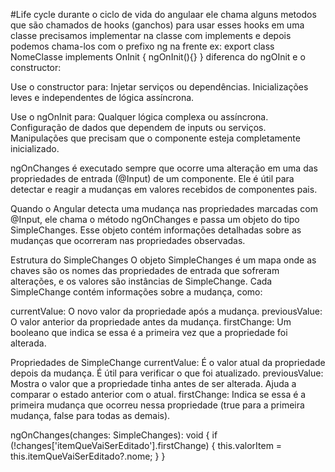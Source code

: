 #Life cycle
durante o ciclo de vida do angulaar ele chama alguns metodos que são chamados de hooks (ganchos)
para usar esses hooks em uma classe precisamos implementar na classe com implements e depois podemos chama-los com o prefixo ng na frente ex: 
export class NomeClasse implements OnInit { ngOnInit(){} }
diferenca do ngOInit e o constructor:

Use o constructor para:
Injetar serviços ou dependências.
Inicializações leves e independentes de lógica assíncrona.

Use o ngOnInit para:
Qualquer lógica complexa ou assíncrona.
Configuração de dados que dependem de inputs ou serviços.
Manipulações que precisam que o componente esteja completamente inicializado.

ngOnChanges é executado sempre que ocorre uma alteração em uma das propriedades de entrada (@Input) de um componente. Ele é útil para detectar e reagir a mudanças em valores recebidos de componentes pais.

Quando o Angular detecta uma mudança nas propriedades marcadas com @Input, ele chama o método ngOnChanges e passa um objeto do tipo SimpleChanges. Esse objeto contém informações detalhadas sobre as mudanças que ocorreram nas propriedades observadas.

Estrutura do SimpleChanges
O objeto SimpleChanges é um mapa onde as chaves são os nomes das propriedades de entrada que sofreram alterações, e os valores são instâncias de SimpleChange. Cada SimpleChange contém informações sobre a mudança, como:

currentValue: O novo valor da propriedade após a mudança.
previousValue: O valor anterior da propriedade antes da mudança.
firstChange: Um booleano que indica se essa é a primeira vez que a propriedade foi alterada.

Propriedades de SimpleChange
currentValue: É o valor atual da propriedade depois da mudança. É útil para verificar o que foi atualizado.
previousValue: Mostra o valor que a propriedade tinha antes de ser alterada. Ajuda a comparar o estado anterior com o atual.
firstChange: Indica se essa é a primeira mudança que ocorreu nessa propriedade (true para a primeira mudança, false para todas as demais).

ngOnChanges(changes: SimpleChanges): void {
    if (!changes['itemQueVaiSerEditado'].firstChange) {
        this.valorItem = this.itemQueVaiSerEditado?.nome;
    }
}